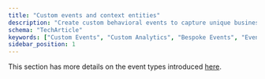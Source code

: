 ```yaml
---
title: "Custom events and context entities"
description: "Create custom behavioral events to capture unique business interactions and user behaviors."
schema: "TechArticle"
keywords: ["Custom Events", "Custom Analytics", "Bespoke Events", "Event Creation", "Custom Tracking", "Tailored Events"]
sidebar_position: 1
---
```


This section has more details on the event types introduced [here](/docs/fundamentals/events/index.md).
